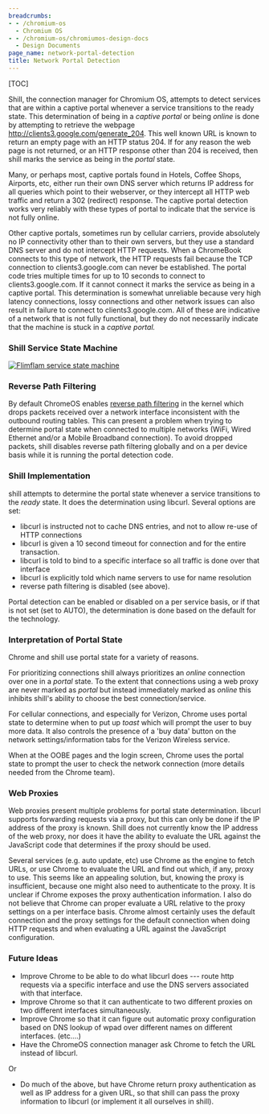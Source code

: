 ```yaml
---
breadcrumbs:
- - /chromium-os
  - Chromium OS
- - /chromium-os/chromiumos-design-docs
  - Design Documents
page_name: network-portal-detection
title: Network Portal Detection
---
```


[TOC]

Shill, the connection manager for Chromium OS, attempts to detect services that
are within a captive portal whenever a service transitions to the ready state.
This determination of being in a *captive portal* or being *online* is done by
attempting to retrieve the webpage http://clients3.google.com/generate_204. This
well known URL is known to return an empty page with an HTTP status 204. If for
any reason the web page is not returned, or an HTTP response other than 204 is
received, then shill marks the service as being in the *portal* state.

Many, or perhaps most, captive portals found in Hotels, Coffee Shops, Airports,
etc, either run their own DNS server which returns IP address for all queries
which point to their webserver, or they intercept all HTTP web traffic and
return a 302 (redirect) response. The captive portal detection works very
reliably with these types of portal to indicate that the service is not fully
online.

Other captive portals, sometimes run by cellular carriers, provide absolutely no
IP connectivity other than to their own servers, but they use a standard DNS
server and do not intercept HTTP requests. When a ChromeBook connects to this
type of network, the HTTP requests fail because the TCP connection to
clients3.google.com can never be established. The portal code tries multiple
times for up to 10 seconds to connect to clients3.google.com. If it cannot
connect it marks the service as being in a captive portal. This determination is
somewhat unreliable because very high latency connections, lossy connections and
other network issues can also result in failure to connect to
clients3.google.com. All of these are indicative of a network that is not fully
functional, but they do not necessarily indicate that the machine is stuck in a
*captive portal.*

### Shill Service State Machine

[<img alt="Flimflam service state machine"
src="/chromium-os/chromiumos-design-docs/network-portal-detection/FlimflamServiceStateMachine.png">](/chromium-os/chromiumos-design-docs/network-portal-detection/FlimflamServiceStateMachine.png)

### Reverse Path Filtering

By default ChromeOS enables [reverse path
filtering](http://tldp.org/HOWTO/Adv-Routing-HOWTO/lartc.kernel.rpf.html) in the
kernel which drops packets received over a network interface inconsistent with
the outbound routing tables. This can present a problem when trying to determine
portal state when connected to multiple networks (WiFi, Wired Ethernet and/or a
Mobile Broadband connection). To avoid dropped packets, shill disables reverse
path filtering globally and on a per device basis while it is running the portal
detection code.

### Shill Implementation

shill attempts to determine the portal state whenever a service transitions to
the *ready* state. It does the determination using libcurl. Several options are
set:

*   libcurl is instructed not to cache DNS entries, and not to allow
            re-use of HTTP connections
*   libcurl is given a 10 second timeout for connection and for the
            entire transaction.
*   libcurl is told to bind to a specific interface so all traffic is
            done over that interface
*   libcurl is explicitly told which name servers to use for name
            resolution
*   reverse path filtering is disabled (see above).

Portal detection can be enabled or disabled on a per service basis, or if that
is not set (set to AUTO), the determination is done based on the default for the
technology.

### Interpretation of Portal State

Chrome and shill use portal state for a variety of reasons.

For prioritizing connections shill always prioritizes an *online* connection
over one in a *portal* state. To the extent that connections using a web proxy
are never marked as *portal* but instead immediately marked as *online* this
inhibits shill's ability to choose the best connection/service.

For cellular connections, and especially for Verizon, Chrome uses portal state
to determine when to put up *toast* which will prompt the user to buy more data.
It also controls the presence of a 'buy data' button on the network
settings/information tabs for the Verizon Wireless service.

When at the OOBE pages and the login screen, Chrome uses the portal state to
prompt the user to check the network connection (more details needed from the
Chrome team).

### Web Proxies

Web proxies present multiple problems for portal state determination. libcurl
supports forwarding requests via a proxy, but this can only be done if the IP
address of the proxy is known. Shill does not currently know the IP address of
the web proxy, nor does it have the ability to evaluate the URL against the
JavaScript code that determines if the proxy should be used.

Several services (e.g. auto update, etc) use Chrome as the engine to fetch URLs,
or use Chrome to evaluate the URL and find out which, if any, proxy to use. This
seems like an appealing solution, but, knowing the proxy is insufficient,
because one might also need to authenticate to the proxy. It is unclear if
Chrome exposes the proxy authentication information. I also do not believe that
Chrome can proper evaluate a URL relative to the proxy settings on a per
interface basis. Chrome almost certainly uses the default connection and the
proxy settings for the default connection when doing HTTP requests and when
evaluating a URL against the JavaScript configuration.

### Future Ideas

*   Improve Chrome to be able to do what libcurl does --- route http
            requests via a specific interface and use the DNS servers associated
            with that interface.
*   Improve Chrome so that it can authenticate to two different proxies
            on two different interfaces simultaneously.
*   Improve Chrome so that it can figure out automatic proxy
            configuration based on DNS lookup of wpad over different names on
            different interfaces. (etc....)
*   Have the ChromeOS connection manager ask Chrome to fetch the URL
            instead of libcurl.

Or

*   Do much of the above, but have Chrome return proxy authentication as
            well as IP address for a given URL, so that shill can pass the proxy
            information to libcurl (or implement it all ourselves in shill).